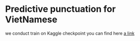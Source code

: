 # Predictive punctuation for VietNamese 
we conduct train on Kaggle 
checkpoint you can find here [a link](https://drive.google.com/drive/folders/14hHg-vAHRgpg1hFuf1J_F4ma_T6coX1c?usp=sharing)
